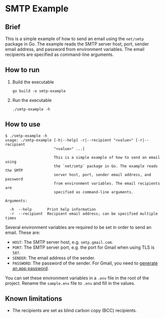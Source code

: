 # SMTP Example

## Brief

This is a simple example of how to send an email using the `net/smtp` package in Go. The example reads the SMTP server host, port, sender email address, and password from environment variables. The email recipients are specified as command-line arguments.

## How to run

1. Build the executable

    ```Console
    go build -o smtp-example
    ```

1. Run the executable

    ```Console
    ./smtp-example -h
    ```

## How to use

```Console
$ ./smtp-example -h
usage: ./smtp-example [-h|--help] -r|--recipient "<value>" [-r|--recipient
                      "<value>" ...]

                      This is a simple example of how to send an email using
                      the `net/smtp` package in Go. The example reads the SMTP
                      server host, port, sender email address, and password
                      from environment variables. The email recipients are
                      specified as command-line arguments.

Arguments:

  -h  --help       Print help information
  -r  --recipient  Recipient email address; can be specified multiple times
```

Several environment variables are required to be set in order to send an email. These are:

- `HOST`: The SMTP server host, e.g. `smtp.gmail.com`.
- `PORT`: The SMTP server port, e.g. the port for Gmail when using TLS is `587`.
- `SENDER`: The email address of the sender.
- `PASSWORD`: The password of the sender. For Gmail, you need to [generate an app password](https://support.google.com/accounts/answer/185833).

You can set these environment variables in a `.env` file in the root of the project. Rename the `sample.env` file to `.env` and fill in the values.

## Known limitations

- The recipients are set as blind carbon copy (BCC) recipients.
